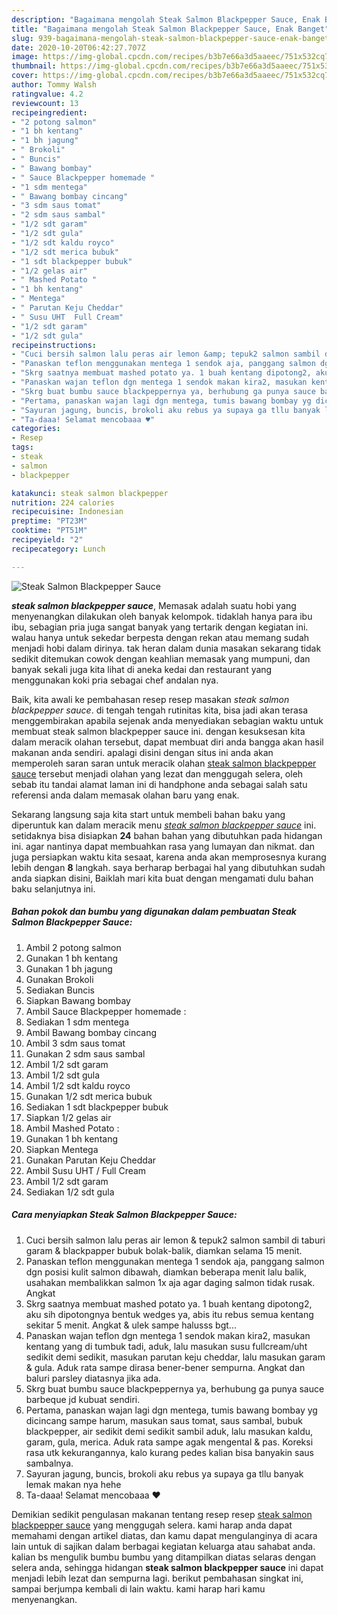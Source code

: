 ```yaml
---
description: "Bagaimana mengolah Steak Salmon Blackpepper Sauce, Enak Banget"
title: "Bagaimana mengolah Steak Salmon Blackpepper Sauce, Enak Banget"
slug: 939-bagaimana-mengolah-steak-salmon-blackpepper-sauce-enak-banget
date: 2020-10-20T06:42:27.707Z
image: https://img-global.cpcdn.com/recipes/b3b7e66a3d5aaeec/751x532cq70/steak-salmon-blackpepper-sauce-foto-resep-utama.jpg
thumbnail: https://img-global.cpcdn.com/recipes/b3b7e66a3d5aaeec/751x532cq70/steak-salmon-blackpepper-sauce-foto-resep-utama.jpg
cover: https://img-global.cpcdn.com/recipes/b3b7e66a3d5aaeec/751x532cq70/steak-salmon-blackpepper-sauce-foto-resep-utama.jpg
author: Tommy Walsh
ratingvalue: 4.2
reviewcount: 13
recipeingredient:
- "2 potong salmon"
- "1 bh kentang"
- "1 bh jagung"
- " Brokoli"
- " Buncis"
- " Bawang bombay"
- " Sauce Blackpepper homemade "
- "1 sdm mentega"
- " Bawang bombay cincang"
- "3 sdm saus tomat"
- "2 sdm saus sambal"
- "1/2 sdt garam"
- "1/2 sdt gula"
- "1/2 sdt kaldu royco"
- "1/2 sdt merica bubuk"
- "1 sdt blackpepper bubuk"
- "1/2 gelas air"
- " Mashed Potato "
- "1 bh kentang"
- " Mentega"
- " Parutan Keju Cheddar"
- " Susu UHT  Full Cream"
- "1/2 sdt garam"
- "1/2 sdt gula"
recipeinstructions:
- "Cuci bersih salmon lalu peras air lemon &amp; tepuk2 salmon sambil di taburi garam &amp; blackpapper bubuk bolak-balik, diamkan selama 15 menit."
- "Panaskan teflon menggunakan mentega 1 sendok aja, panggang salmon dgn posisi kulit salmon dibawah, diamkan beberapa menit lalu balik, usahakan membalikkan salmon 1x aja agar daging salmon tidak rusak. Angkat"
- "Skrg saatnya membuat mashed potato ya. 1 buah kentang dipotong2, aku sih dipotongnya bentuk wedges ya, abis itu rebus semua kentang sekitar 5 menit. Angkat &amp; ulek sampe halusss bgt..."
- "Panaskan wajan teflon dgn mentega 1 sendok makan kira2, masukan kentang yang di tumbuk tadi, aduk, lalu masukan susu fullcream/uht sedikit demi sedikit, masukan parutan keju cheddar, lalu masukan garam &amp; gula. Aduk rata sampe dirasa bener-bener sempurna. Angkat dan baluri parsley diatasnya jika ada."
- "Skrg buat bumbu sauce blackpeppernya ya, berhubung ga punya sauce barbeque jd kubuat sendiri."
- "Pertama, panaskan wajan lagi dgn mentega, tumis bawang bombay yg dicincang sampe harum, masukan saus tomat, saus sambal, bubuk blackpepper, air sedikit demi sedikit sambil aduk, lalu masukan kaldu, garam, gula, merica. Aduk rata sampe agak mengental &amp; pas. Koreksi rasa utk kekurangannya, kalo kurang pedes kalian bisa banyakin saus sambalnya."
- "Sayuran jagung, buncis, brokoli aku rebus ya supaya ga tllu banyak lemak makan nya hehe"
- "Ta-daaa! Selamat mencobaaa ♥️"
categories:
- Resep
tags:
- steak
- salmon
- blackpepper

katakunci: steak salmon blackpepper 
nutrition: 224 calories
recipecuisine: Indonesian
preptime: "PT23M"
cooktime: "PT51M"
recipeyield: "2"
recipecategory: Lunch

---
```



![Steak Salmon Blackpepper Sauce](https://img-global.cpcdn.com/recipes/b3b7e66a3d5aaeec/751x532cq70/steak-salmon-blackpepper-sauce-foto-resep-utama.jpg)

<b><i>steak salmon blackpepper sauce</i></b>, Memasak adalah suatu hobi yang menyenangkan dilakukan oleh banyak kelompok. tidaklah hanya para ibu ibu, sebagian pria juga sangat banyak yang tertarik dengan kegiatan ini. walau hanya untuk sekedar berpesta dengan rekan atau memang sudah menjadi hobi dalam dirinya. tak heran dalam dunia masakan sekarang tidak sedikit ditemukan cowok dengan keahlian memasak yang mumpuni, dan banyak sekali juga kita lihat di aneka kedai dan restaurant yang menggunakan koki pria sebagai chef andalan nya.



Baik, kita awali ke pembahasan resep resep masakan <i>steak salmon blackpepper sauce</i>. di tengah tengah rutinitas kita, bisa jadi akan terasa menggembirakan apabila sejenak anda menyediakan sebagian waktu untuk membuat steak salmon blackpepper sauce ini. dengan kesuksesan kita dalam meracik olahan tersebut, dapat membuat diri anda bangga akan hasil makanan anda sendiri. apalagi disini dengan situs ini anda akan memperoleh saran saran untuk meracik olahan <u>steak salmon blackpepper sauce</u> tersebut menjadi olahan yang lezat dan menggugah selera, oleh sebab itu tandai alamat laman ini di handphone anda sebagai salah satu referensi anda dalam memasak olahan baru yang enak.


Sekarang langsung saja kita start untuk membeli bahan baku yang diperuntuk kan dalam meracik menu <u><i>steak salmon blackpepper sauce</i></u> ini. setidaknya bisa disiapkan <b>24</b> bahan bahan yang dibutuhkan pada hidangan ini. agar nantinya dapat membuahkan rasa yang lumayan dan nikmat. dan juga persiapkan waktu kita sesaat, karena anda akan memprosesnya kurang lebih dengan <b>8</b> langkah. saya berharap berbagai hal yang dibutuhkan sudah anda siapkan disini, Baiklah mari kita buat dengan mengamati dulu bahan baku selanjutnya ini.

<!--inarticleads1-->

##### Bahan pokok dan bumbu yang digunakan dalam pembuatan Steak Salmon Blackpepper Sauce:

1. Ambil 2 potong salmon
1. Gunakan 1 bh kentang
1. Gunakan 1 bh jagung
1. Gunakan  Brokoli
1. Sediakan  Buncis
1. Siapkan  Bawang bombay
1. Ambil  Sauce Blackpepper homemade :
1. Sediakan 1 sdm mentega
1. Ambil  Bawang bombay cincang
1. Ambil 3 sdm saus tomat
1. Gunakan 2 sdm saus sambal
1. Ambil 1/2 sdt garam
1. Ambil 1/2 sdt gula
1. Ambil 1/2 sdt kaldu royco
1. Gunakan 1/2 sdt merica bubuk
1. Sediakan 1 sdt blackpepper bubuk
1. Siapkan 1/2 gelas air
1. Ambil  Mashed Potato :
1. Gunakan 1 bh kentang
1. Siapkan  Mentega
1. Gunakan  Parutan Keju Cheddar
1. Ambil  Susu UHT / Full Cream
1. Ambil 1/2 sdt garam
1. Sediakan 1/2 sdt gula




<!--inarticleads2-->

##### Cara menyiapkan Steak Salmon Blackpepper Sauce:

1. Cuci bersih salmon lalu peras air lemon &amp; tepuk2 salmon sambil di taburi garam &amp; blackpapper bubuk bolak-balik, diamkan selama 15 menit.
1. Panaskan teflon menggunakan mentega 1 sendok aja, panggang salmon dgn posisi kulit salmon dibawah, diamkan beberapa menit lalu balik, usahakan membalikkan salmon 1x aja agar daging salmon tidak rusak. Angkat
1. Skrg saatnya membuat mashed potato ya. 1 buah kentang dipotong2, aku sih dipotongnya bentuk wedges ya, abis itu rebus semua kentang sekitar 5 menit. Angkat &amp; ulek sampe halusss bgt...
1. Panaskan wajan teflon dgn mentega 1 sendok makan kira2, masukan kentang yang di tumbuk tadi, aduk, lalu masukan susu fullcream/uht sedikit demi sedikit, masukan parutan keju cheddar, lalu masukan garam &amp; gula. Aduk rata sampe dirasa bener-bener sempurna. Angkat dan baluri parsley diatasnya jika ada.
1. Skrg buat bumbu sauce blackpeppernya ya, berhubung ga punya sauce barbeque jd kubuat sendiri.
1. Pertama, panaskan wajan lagi dgn mentega, tumis bawang bombay yg dicincang sampe harum, masukan saus tomat, saus sambal, bubuk blackpepper, air sedikit demi sedikit sambil aduk, lalu masukan kaldu, garam, gula, merica. Aduk rata sampe agak mengental &amp; pas. Koreksi rasa utk kekurangannya, kalo kurang pedes kalian bisa banyakin saus sambalnya.
1. Sayuran jagung, buncis, brokoli aku rebus ya supaya ga tllu banyak lemak makan nya hehe
1. Ta-daaa! Selamat mencobaaa ♥️




Demikian sedikit pengulasan makanan tentang resep resep <u>steak salmon blackpepper sauce</u> yang menggugah selera. kami harap anda dapat memahami dengan artikel diatas, dan kamu dapat mengulanginya di acara lain untuk di sajikan dalam berbagai kegiatan keluarga atau sahabat anda. kalian bs mengulik bumbu bumbu yang ditampilkan diatas selaras dengan selera anda, sehingga hidangan <b>steak salmon blackpepper sauce</b> ini dapat menjadi lebih lezat dan sempurna lagi. berikut pembahasan singkat ini, sampai berjumpa kembali di lain waktu. kami harap hari kamu menyenangkan.
